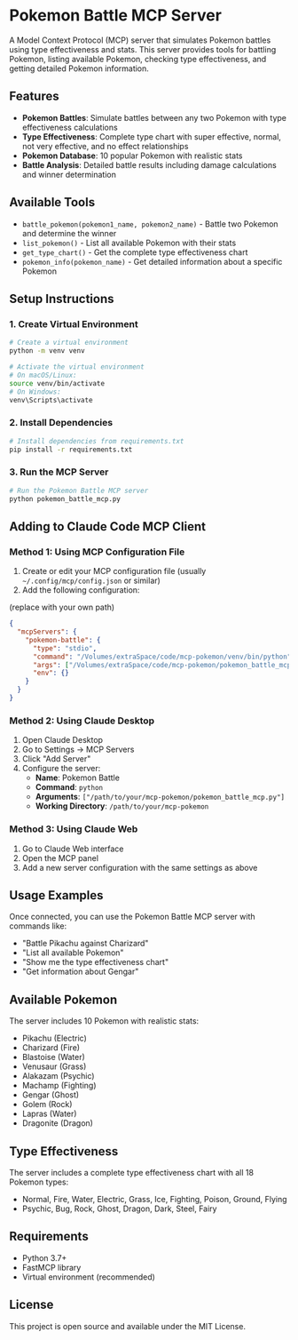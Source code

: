 # Pokemon Battle MCP Server

A Model Context Protocol (MCP) server that simulates Pokemon battles using type effectiveness and stats. This server provides tools for battling Pokemon, listing available Pokemon, checking type effectiveness, and getting detailed Pokemon information.

## Features

- **Pokemon Battles**: Simulate battles between any two Pokemon with type effectiveness calculations
- **Type Effectiveness**: Complete type chart with super effective, normal, not very effective, and no effect relationships
- **Pokemon Database**: 10 popular Pokemon with realistic stats
- **Battle Analysis**: Detailed battle results including damage calculations and winner determination

## Available Tools

- `battle_pokemon(pokemon1_name, pokemon2_name)` - Battle two Pokemon and determine the winner
- `list_pokemon()` - List all available Pokemon with their stats
- `get_type_chart()` - Get the complete type effectiveness chart
- `pokemon_info(pokemon_name)` - Get detailed information about a specific Pokemon

## Setup Instructions

### 1. Create Virtual Environment

```bash
# Create a virtual environment
python -m venv venv

# Activate the virtual environment
# On macOS/Linux:
source venv/bin/activate
# On Windows:
venv\Scripts\activate
```

### 2. Install Dependencies

```bash
# Install dependencies from requirements.txt
pip install -r requirements.txt
```

### 3. Run the MCP Server

```bash
# Run the Pokemon Battle MCP server
python pokemon_battle_mcp.py
```

## Adding to Claude Code MCP Client

### Method 1: Using MCP Configuration File

1. Create or edit your MCP configuration file (usually `~/.config/mcp/config.json` or similar)
2. Add the following configuration:

(replace with your own path)

```json
{
  "mcpServers": {
    "pokemon-battle": {
      "type": "stdio",
      "command": "/Volumes/extraSpace/code/mcp-pokemon/venv/bin/python",
      "args": ["/Volumes/extraSpace/code/mcp-pokemon/pokemon_battle_mcp.py"],
      "env": {}
    }
  }
}
```

### Method 2: Using Claude Desktop

1. Open Claude Desktop
2. Go to Settings → MCP Servers
3. Click "Add Server"
4. Configure the server:
   - **Name**: Pokemon Battle
   - **Command**: `python`
   - **Arguments**: `["/path/to/your/mcp-pokemon/pokemon_battle_mcp.py"]`
   - **Working Directory**: `/path/to/your/mcp-pokemon`

### Method 3: Using Claude Web

1. Go to Claude Web interface
2. Open the MCP panel
3. Add a new server configuration with the same settings as above

## Usage Examples

Once connected, you can use the Pokemon Battle MCP server with commands like:

- "Battle Pikachu against Charizard"
- "List all available Pokemon"
- "Show me the type effectiveness chart"
- "Get information about Gengar"

## Available Pokemon

The server includes 10 Pokemon with realistic stats:

- Pikachu (Electric)
- Charizard (Fire)
- Blastoise (Water)
- Venusaur (Grass)
- Alakazam (Psychic)
- Machamp (Fighting)
- Gengar (Ghost)
- Golem (Rock)
- Lapras (Water)
- Dragonite (Dragon)

## Type Effectiveness

The server includes a complete type effectiveness chart with all 18 Pokemon types:

- Normal, Fire, Water, Electric, Grass, Ice, Fighting, Poison, Ground, Flying
- Psychic, Bug, Rock, Ghost, Dragon, Dark, Steel, Fairy

## Requirements

- Python 3.7+
- FastMCP library
- Virtual environment (recommended)

## License

This project is open source and available under the MIT License.
